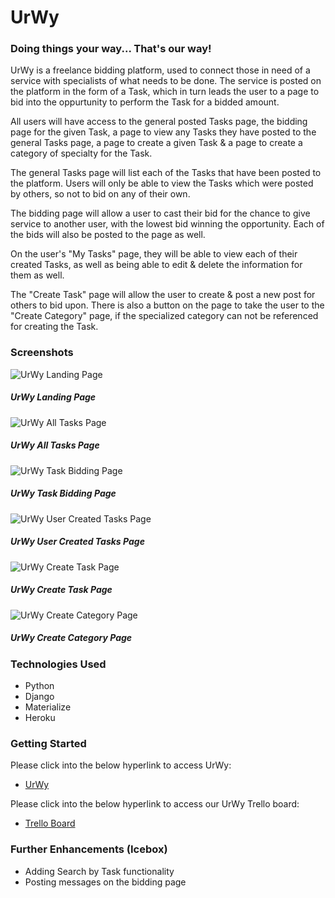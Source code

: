 # UrWy

### __Doing things your way... That's our way!__

UrWy is a freelance bidding platform, used to connect those in need of a service with specialists of what needs to be done. The service is posted on the platform in the form of a Task, which in turn leads the user to a page to bid into the oppurtunity to perform the Task for a bidded amount.

All users will have access to the general posted Tasks page, the bidding page for the given Task, a page to view any Tasks they have posted to the general Tasks page, a page to create a given Task & a page to create a category of specialty for the Task.

The general Tasks page will list each of the Tasks that have been posted to the platform. Users will only be able to view the Tasks which were posted by others, so not to bid on any of their own.  

The bidding page will allow a user to cast their bid for the chance to give service to another user, with the lowest bid winning the opportunity. Each of the bids will also be posted to the page as well.

On the user's "My Tasks" page, they will be able to view each of their created Tasks, as well as being able to edit & delete the information for them as well.

The "Create Task" page will allow the user to create & post a new post for others to bid upon. There is also a button on the page to take the user to the "Create Category" page, if the specialized category can not be referenced for creating the Task.

### __Screenshots__
![UrWy Landing Page]()
##### UrWy Landing Page

![UrWy All Tasks Page]()
##### UrWy All Tasks Page

![UrWy Task Bidding Page]()
##### UrWy Task Bidding Page

![UrWy User Created Tasks Page]()
##### UrWy User Created Tasks Page

![UrWy Create Task Page]()
##### UrWy Create Task Page

![UrWy Create Category Page]()
##### UrWy Create Category Page


### __Technologies Used__
* Python
* Django
* Materialize
* Heroku


### __Getting Started__
Please click into the below hyperlink to access UrWy:
* [UrWy](https://urwy.herokuapp.com/)

Please click into the below hyperlink to access our UrWy Trello board:
* [Trello Board](https://trello.com/b/SNc09aFT/project-3-planning)


### __Further Enhancements (Icebox)__
* Adding Search by Task functionality
* Posting messages on the bidding page